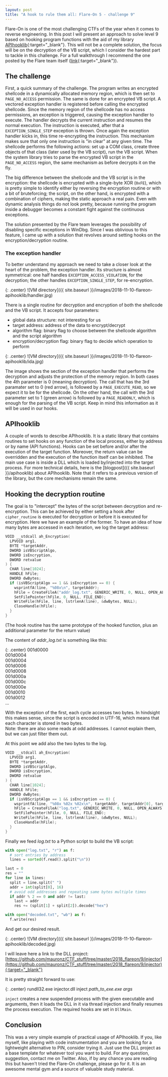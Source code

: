 ```yaml
---
layout: post
title: "A hook to rule them all: Flare-On 5 - challenge 9"
---
```


Flare-On is one of the most challenging CTFs of the year when it comes to reverse engineering. In this post I will present an approach to solve level 9 based on hooking program functions with the aid of my library [APIhooklib](https://github.com/mauronz/APIhooklib){:target="_blank"}. This will not be a complete solution, the focus will be on the decryption of the VB script, which I consider the hardest part to tackle in this challenge. For a full walkthrough I recommend the one posted by the Flare team itself ([link](https://www.fireeye.com/content/dam/fireeye-www/blog/pdfs/2018_flareon_writeup_mykill_leet_editr.pdf){:target="_blank"}).
<!--more-->

## The challenge

First, a quick summary of the challenge. The program writes an encrypted shellcode in a dynamically allocated memory region, which is then set to `PAGE_NO_ACCESS` permission. The same is done for an encrypted VB script. A vectored exception handler is registered before calling the encrypted shellcode. Since the memory region of the shellcode has no access permissions, an exception is triggered, causing the exception handler to execute. The handler decrypts the current instruction and resumes the normal execution. The instruction is executed, after that a `EXCEPTION_SINGLE_STEP` exception is thrown. Once again the exception handler kicks in, this time re-encrypting the instruction. This mechanism makes sure that only one instruction is "in clear" at any given time. The shellcode performs the following actions: set up a COM class, create three objects of that class (later used by the VB script), run the VB script. When the system library tries to parse the encrypted VB script in the `PAGE_NO_ACCESS` region, the same mechanism as before decrypts it on the fly.

The big difference between the shellcode and the VB script is in the encryption: the shellcode is encrypted with a single-byte XOR (`0xFE`), which is pretty simple to identify either by reversing the encryption routine or with a bit of bruteforcing; the script, on the other hand, is encrypted with a combination of ciphers, making the static approach a real pain. Even with dynamic analysis things do not look pretty, because running the program inside a debugger becomes a constant fight against the continuous exceptions. 

The solution presented by the Flare team leverages the possibility of disabling specific exceptions in WinDbg. Since I was oblivious to this feature, I came up with a solution that revolves around setting hooks on the encryption/decryption routine.

### The exception handler

To better understand my approach we need to take a closer look at the heart of the problem, the exception handler. Its structure is almost symmetrical: one half handles `EXCEPTION_ACCESS_VIOLATION`, for the decryption; the other handles `EXCEPTION_SINGLE_STEP`, for re-encryption. 

{: .center}
![VM directory]({{ site.baseurl }}/images/2018-11-10-flareon-apihooklib/handler.jpg)

There is a single routine for decryption and encryption of both the shellcode and the VB script. It accepts four parameters:
- global data structure: not interesting for us
- target address: address of the data to encrypt/decrypt
- algorithm flag: binary flag to choose between the shellcode algorithm and the script algorithm
- encryption/decryption flag: binary flag to decide which operation to perform

{: .center}
![VM directory]({{ site.baseurl }}/images/2018-11-10-flareon-apihooklib/ida.jpg)

The image shows the section of the exception handler that performs the decryption and adjusts the protection of the memory region. In both cases the 4th parameter is 0 (meaning decryption). The call that has the 3rd paramater set to 0 (red arrow), is followed by a `PAGE_EXECUTE_READ`, so we expect it to be for the shellcode. On the other hand, the call with the 3rd parameter set to 1 (green arrow) is followed by a `PAGE_READONLY`, which is enough for the parsing of the VB script. Keep in mind this information as it will be used in our hooks.

## APIhooklib

A couple of words to describe APIhooklib. It is a static library that contains routines to set hooks on any function of the local process, either by address or by name (API functions). Hooks can be set before and/or after the execution of the target function. Moreover, the return value can be overridden and the execution of the function itself can be inhibited. The main use case is inside a DLL which is loaded by/injected into the target process.
For more technical details, here is the [blogpost]({{ site.baseurl }}/apihooklib) about APIhooklib. Note that it refers to a previous version of the library, but the core mechanisms remain the same.

## Hooking the decryption routine

The goal is to "intercept" the bytes of the script between decryption and re-encryption. This can be achieved by either setting a hook after `cipher_routine` is executed for decryption or before it is executed for encryption. Here we have an example of the former. To have an idea of how many bytes are accessed in each iteration, we log the target address: 

```c
VOID __stdcall ah_Encryption(
  LPVOID arg1,
  BYTE *targetAddr,
  DWORD isVBScriptAlgo,
  DWORD isEncryption,
  DWORD retvalue
) {
  CHAR line[1024];
  HANDLE hFile;
  DWORD dwBytes;
  if (isVBScriptAlgo == 1 && isEncryption == 0) {
    wsprintfA(line, "%08x\n", targetAddr);
    hFile = CreateFileA("addr_log.txt", GENERIC_WRITE, 0, NULL, OPEN_ALWAYS, FILE_ATTRIBUTE_NORMAL, NULL);
    SetFilePointer(hFile, 0, NULL, FILE_END);
    WriteFile(hFile, line, lstrlenA(line), &dwBytes, NULL);
    CloseHandle(hFile);
  }
}
```

(The hook routine has the same prototype of the hooked function, plus an additional parameter for the return value)

The content of *addr_log.txt* is something like this:

{: .center}
001d0000  
001d0004  
001d0004  
001d0006  
001d0008  
001d000a  
001d000c  
001d000e  
001d0010  
001d0012    
...

With the exception of the first, each cycle accesses two bytes. In hindsight this makes sense, since the script is encoded in UTF-16, which means that each character is stored in two bytes.  
Note: there are also some reads at odd addresses. I cannot explain them, but we can just filter them out.

At this point we add also the two bytes to the log.

```c
VOID __stdcall ah_Encryption(
  LPVOID arg1,
  BYTE *targetAddr,
  DWORD isVBScriptAlgo,
  DWORD isEncryption,
  DWORD retvalue
) {
  CHAR line[1024];
  HANDLE hFile;
  DWORD dwBytes;
  if (isVBScriptAlgo == 1 && isEncryption == 0) {
    wsprintfA(line, "%08x %02x %02x\n", targetAddr, targetAddr[0], targetAddr[1]);
    hFile = CreateFileA("log.txt", GENERIC_WRITE, 0, NULL, OPEN_ALWAYS, FILE_ATTRIBUTE_NORMAL, NULL);
    SetFilePointer(hFile, 0, NULL, FILE_END);
    WriteFile(hFile, line, lstrlenA(line), &dwBytes, NULL);
    CloseHandle(hFile);
  }
}
```

Finally we feed *log.txt* to a Python script to build the VB script:

```python
with open("log.txt", "r") as f:
  # sort entries by address
  lines = sorted(f.read().split("\n"))

last = 0
res = ""
for line in lines:
  split = line.split(" ")
  addr = int(split[0], 16)
  # avoid odd addresses and repeating same bytes multiple times
  if addr % 2 == 0 and addr != last:
    last = addr
    res += (split[1] + split[2]).decode("hex")

with open("decoded.txt", "wb") as f:
  f.write(res)
```

And get our desired result.

{: .center}
![VM directory]({{ site.baseurl }}/images/2018-11-10-flareon-apihooklib/decoded.jpg)

I will leave here a link to the DLL project: [https://github.com/mauronz/CTF_stuff/tree/master/2018_flareon/9/injector](https://github.com/mauronz/CTF_stuff/tree/master/2018_flareon/9/injector){:target="_blank"}

It is pretty straight forward to use:

{: .center}
rundll32.exe injector.dll inject *path_to_exe.exe args*

`inject` creates a new suspended process with the given executable and arguments, then it loads the DLL in it via thread injection and finally resumes the process execution. The required hooks are set in `DllMain`.

## Conclusion

This was a very simple example of practical usage of APIhooklib. If you, like myself, like playing with code instrumentation and you are looking for a lightweight alternative to PIN, consider trying it. Just use the DLL project as a base template for whatever tool you want to build. For any question, suggestion, contact me on Twitter. Also, if by any chance you are reading this but haven't tried the Flare-On challenge, please go for it. It is an awesome mental gym and a source of valuable study material.
